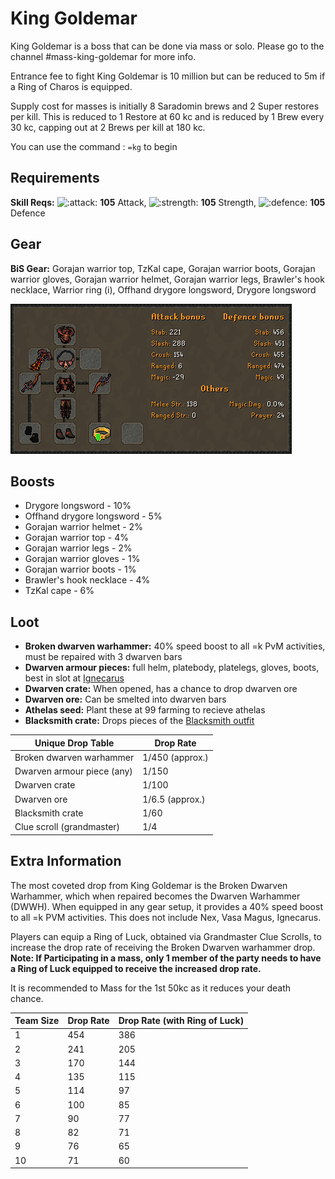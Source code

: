 # King Goldemar

King Goldemar is a boss that can be done via mass or solo. Please go to the channel #mass-king-goldemar for more info.

Entrance fee to fight King Goldemar is 10 million but can be reduced to 5m if a Ring of Charos is equipped.

Supply cost for masses is initially 8 Saradomin brews and 2 Super restores per kill. This is reduced to 1 Restore at 60 kc and is reduced by 1 Brew every 30 kc, capping out at 2 Brews per kill at 180 kc.

You can use the command : `=kg`  to begin

## Requirements

**Skill Reqs:** ![:attack:](https://cdn.discordapp.com/emojis/630911039969427467.png?v=1) **105** Attack, ![:strength:](https://cdn.discordapp.com/emojis/630911040481263617.png?v=1) **105** Strength, ![:defence:](https://cdn.discordapp.com/emojis/630911040393052180.png?v=1) **105** Defence

## Gear

**BiS Gear:** Gorajan warrior top, TzKal cape, Gorajan warrior boots, Gorajan warrior gloves, Gorajan warrior helmet, Gorajan warrior legs, Brawler's hook necklace, Warrior ring (i), Offhand drygore longsword, Drygore longsword

![Best in slot setup with Ring of luck](<../.gitbook/assets/KG Bis.png>)

## Boosts

* Drygore longsword - 10%
* Offhand drygore longsword - 5%
* Gorajan warrior helmet - 2%
* Gorajan warrior top - 4%
* Gorajan warrior legs - 2%
* Gorajan warrior gloves - 1%
* Gorajan warrior boots - 1%
* Brawler's hook necklace - 4%
* TzKal cape - 6%

## Loot

* **Broken dwarven warhammer:** 40% speed boost to all =k PvM activities, must be repaired with 3 dwarven bars
* **Dwarven armour pieces:** full helm, platebody, platelegs, gloves, boots, best in slot at [Ignecarus](ignecarus/)
* **Dwarven crate:** When opened, has a chance to drop dwarven ore
* **Dwarven ore:** Can be smelted into dwarven bars
* **Athelas seed:** Plant these at 99 farming to recieve athelas
* **Blacksmith crate:** Drops pieces of the [Blacksmith outfit](https://bso-wiki.oldschool.gg/custom-items/equippables#blacksmith-equipment)

| **Unique Drop Table**      | **Drop Rate**   |
| -------------------------- | --------------- |
| Broken dwarven warhammer   | 1/450 (approx.) |
| Dwarven armour piece (any) | 1/150           |
| Dwarven crate              | 1/100           |
| Dwarven ore                | 1/6.5 (approx.) |
| Blacksmith crate           | 1/60            |
| Clue scroll (grandmaster)  | 1/4             |

## Extra Information

The most coveted drop from King Goldemar is the Broken Dwarven Warhammer, which when repaired becomes the Dwarven Warhammer (DWWH). When equipped in any gear setup, it provides a 40% speed boost to all  =k PVM activities. This does not include Nex, Vasa Magus, Ignecarus.&#x20;

Players can equip a Ring of Luck, obtained via Grandmaster Clue Scrolls, to increase the drop rate of receiving the Broken Dwarven warhammer drop. **Note: If Participating in a mass, only 1 member of the party needs to have a Ring of Luck equipped to receive the increased drop rate.**

It is recommended to Mass for the 1st 50kc as it reduces your death chance.

| Team Size | Drop Rate | Drop Rate (with Ring of Luck) |
| --------- | --------- | ----------------------------- |
| 1         | 454       | 386                           |
| 2         | 241       | 205                           |
| 3         | 170       | 144                           |
| 4         | 135       | 115                           |
| 5         | 114       | 97                            |
| 6         | 100       | 85                            |
| 7         | 90        | 77                            |
| 8         | 82        | 71                            |
| 9         | 76        | 65                            |
| 10        | 71        | 60                            |
